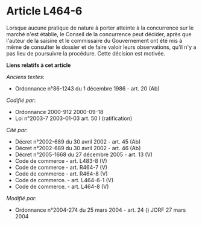 # Article L464-6

Lorsque aucune pratique de nature à porter atteinte à la concurrence sur le marché n'est établie, le Conseil de la
concurrence peut décider, après que l'auteur de la saisine et le commissaire du Gouvernement ont été mis à même de consulter
le dossier et de faire valoir leurs observations, qu'il n'y a pas lieu de poursuivre la procédure. Cette décision est
motivée.

**Liens relatifs à cet article**

_Anciens textes_:

  - Ordonnance n°86-1243 du 1 décembre 1986 - art. 20 (Ab)

_Codifié par_:

  - Ordonnance 2000-912 2000-09-18
  - Loi n°2003-7 2003-01-03 art. 50 I (ratification)

_Cité par_:

  - Décret n°2002-689 du 30 avril 2002 - art. 45 (Ab)
  - Décret n°2002-689 du 30 avril 2002 - art. 46 (Ab)
  - Décret n°2005-1668 du 27 décembre 2005 - art. 13 (V)
  - Code de commerce - art. L483-8 (V)
  - Code de commerce - art. R464-7 (V)
  - Code de commerce - art. R464-8 (V)
  - Code de commerce. - art. L464-6-1 (V)
  - Code de commerce. - art. L464-8 (V)

_Modifié par_:

  - Ordonnance n°2004-274 du 25 mars 2004 - art. 24 () JORF 27 mars 2004
